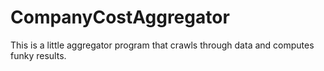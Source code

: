 # CompanyCostAggregator
This is a little aggregator program that crawls through data and computes funky results.

